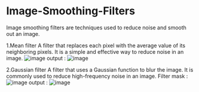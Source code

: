 # Image-Smoothing-Filters
Image smoothing filters are techniques used to reduce noise and smooth out an image. 

1.Mean filter
A filter that replaces each pixel with the average value of its neighboring pixels. It is a simple and effective way to reduce noise in an image.
![image](https://github.com/Gelareh-st/Image-Smoothing-Filters/assets/85786544/17435702-1512-4442-9889-c71ef4f31082)
output :
![image](https://github.com/Gelareh-st/Image-Smoothing-Filters/assets/85786544/b75ed434-d8a6-4ebb-bda5-002b7c99a05f)

2.Gaussian filter
A filter that uses a Gaussian function to blur the image. It is commonly used to reduce high-frequency noise in an image.
Filter mask :
![image](https://github.com/Gelareh-st/Image-Smoothing-Filters/assets/85786544/76a793d7-56dc-40ff-8660-d1d6c47fd9e6)
output :
![image](https://github.com/Gelareh-st/Image-Smoothing-Filters/assets/85786544/749ed3c7-6dfc-4ea3-b592-a29982007836)
